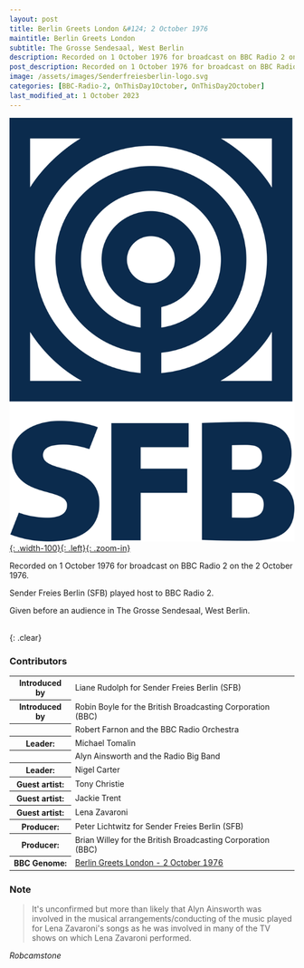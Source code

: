 ```yaml
---
layout: post
title: Berlin Greets London &#124; 2 October 1976
maintitle: Berlin Greets London
subtitle: The Grosse Sendesaal, West Berlin
description: Recorded on 1 October 1976 for broadcast on BBC Radio 2 on the 2 October 1976.
post_description: Recorded on 1 October 1976 for broadcast on BBC Radio 2 on the 2 October 1976.
image: /assets/images/Senderfreiesberlin-logo.svg
categories: [BBC-Radio-2, OnThisDay1October, OnThisDay2October]
last_modified_at: 1 October 2023
---
```


[![](/assets/images/Senderfreiesberlin-logo.svg){: .width-100}{: .left}{: .zoom-in}](/assets/images/Senderfreiesberlin-logo.svg)

Recorded on 1 October 1976 for broadcast on BBC Radio 2 on the 2 October 1976.

Sender Freies Berlin (SFB) played host to BBC Radio 2.

Given before an audience in The Grosse Sendesaal, West Berlin.

<br />{: .clear}

### Contributors
<table>
<tr><th>Introduced by</th><td>Liane Rudolph for Sender Freies Berlin (SFB)</td></tr>
<tr><th>Introduced by</th><td>Robin Boyle for the British Broadcasting Corporation (BBC)</td></tr>
<tr><th></th><td>Robert Farnon and the BBC Radio Orchestra</td></tr>
<tr><th>Leader:</th><td>Michael Tomalin</td></tr>
<tr><th></th><td>Alyn Ainsworth and the Radio Big Band</td></tr>
<tr><th>Leader:</th><td>Nigel Carter</td></tr>
<tr><th>Guest artist:</th><td>Tony Christie</td></tr>
<tr><th>Guest artist:</th><td>Jackie Trent</td></tr>
<tr><th>Guest artist:</th><td>Lena Zavaroni</td></tr>
<tr><th>Producer:</th><td>Peter Lichtwitz for Sender Freies Berlin (SFB)</td></tr>
<tr><th>Producer:</th><td>Brian Willey for the British Broadcasting Corporation (BBC)</td></tr>
<tr><th>BBC Genome:</th><td><a href="https://genome.ch.bbc.co.uk/schedules/radio2/1976-10-02#at-20.45">Berlin Greets London - 2 October 1976</a></td></tr>
</table>

### Note
> It's unconfirmed but more than likely that Alyn Ainsworth was involved in the musical arrangements/conducting of the music played for Lena Zavaroni's songs as he was involved in many of the TV shows on which Lena Zavaroni performed.

<cite>Robcamstone</cite>

